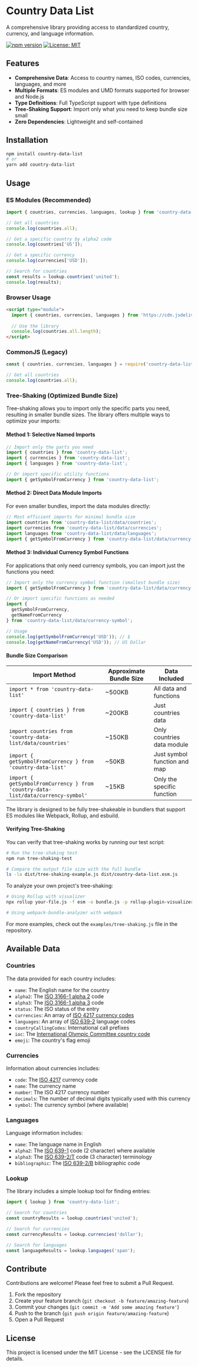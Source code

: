 # Country Data List

A comprehensive library providing access to standardized country, currency, and language information.

[![npm version](https://badge.fury.io/js/country-data-list.svg)](https://badge.fury.io/js/country-data-list)
[![License: MIT](https://img.shields.io/badge/License-MIT-yellow.svg)](https://opensource.org/licenses/MIT)

## Features

- **Comprehensive Data**: Access to country names, ISO codes, currencies, languages, and more
- **Multiple Formats**: ES modules and UMD formats supported for browser and Node.js
- **Type Definitions**: Full TypeScript support with type definitions
- **Tree-Shaking Support**: Import only what you need to keep bundle size small
- **Zero Dependencies**: Lightweight and self-contained

## Installation

```bash
npm install country-data-list
# or
yarn add country-data-list
```

## Usage

### ES Modules (Recommended)

```javascript
import { countries, currencies, languages, lookup } from 'country-data-list';

// Get all countries
console.log(countries.all);

// Get a specific country by alpha2 code
console.log(countries['US']);

// Get a specific currency
console.log(currencies['USD']);

// Search for countries
const results = lookup.countries('united');
console.log(results);
```

### Browser Usage

```html
<script type="module">
  import { countries, currencies, languages } from 'https://cdn.jsdelivr.net/npm/country-data-list/dist/country-data-list.esm.js';
  
  // Use the library
  console.log(countries.all.length);
</script>
```

### CommonJS (Legacy)

```javascript
const { countries, currencies, languages } = require('country-data-list');

// Get all countries
console.log(countries.all);
```

### Tree-Shaking (Optimized Bundle Size)

Tree-shaking allows you to import only the specific parts you need, resulting in smaller bundle sizes. The library offers multiple ways to optimize your imports:

#### Method 1: Selective Named Imports

```javascript
// Import only the parts you need
import { countries } from 'country-data-list';
import { currencies } from 'country-data-list';
import { languages } from 'country-data-list';

// Or import specific utility functions
import { getSymbolFromCurrency } from 'country-data-list';
```

#### Method 2: Direct Data Module Imports

For even smaller bundles, import the data modules directly:

```javascript
// Most efficient imports for minimal bundle size
import countries from 'country-data-list/data/countries';
import currencies from 'country-data-list/data/currencies';
import languages from 'country-data-list/data/languages';
import { getSymbolFromCurrency } from 'country-data-list/data/currency-symbol';
```

#### Method 3: Individual Currency Symbol Functions

For applications that only need currency symbols, you can import just the functions you need:

```javascript
// Import only the currency symbol function (smallest bundle size)
import { getSymbolFromCurrency } from 'country-data-list/data/currency-symbol';

// Or import specific functions as needed
import { 
  getSymbolFromCurrency, 
  getNameFromCurrency 
} from 'country-data-list/data/currency-symbol';

// Usage
console.log(getSymbolFromCurrency('USD')); // $
console.log(getNameFromCurrency('USD')); // US Dollar
```

#### Bundle Size Comparison

| Import Method | Approximate Bundle Size | Data Included |
|---------------|------------------------|---------------|
| `import * from 'country-data-list'` | ~500KB | All data and functions |
| `import { countries } from 'country-data-list'` | ~200KB | Just countries data |
| `import countries from 'country-data-list/data/countries'` | ~150KB | Only countries data module |
| `import { getSymbolFromCurrency } from 'country-data-list'` | ~50KB | Just symbol function and map |
| `import { getSymbolFromCurrency } from 'country-data-list/data/currency-symbol'` | ~15KB | Only the specific function |

The library is designed to be fully tree-shakeable in bundlers that support ES modules like Webpack, Rollup, and esbuild.

#### Verifying Tree-Shaking

You can verify that tree-shaking works by running our test script:

```bash
# Run the tree-shaking test
npm run tree-shaking-test

# Compare the output file size with the full bundle
ls -la dist/tree-shaking-example.js dist/country-data-list.esm.js
```

To analyze your own project's tree-shaking:

```bash
# Using Rollup with visualizer
npx rollup your-file.js -f esm -o bundle.js -p rollup-plugin-visualizer

# Using webpack-bundle-analyzer with webpack
```

For more examples, check out the `examples/tree-shaking.js` file in the repository.

## Available Data

### Countries

The data provided for each country includes:

- `name`: The English name for the country
- `alpha2`: The [ISO 3166-1 alpha 2](http://en.wikipedia.org/wiki/ISO_3166-1_alpha-2) code
- `alpha3`: The [ISO 3166-1 alpha 3](http://en.wikipedia.org/wiki/ISO_3166-1_alpha-3) code
- `status`: The ISO status of the entry
- `currencies`: An array of [ISO 4217 currency codes](http://en.wikipedia.org/wiki/ISO_4217)
- `languages`: An array of [ISO 639-2](http://en.wikipedia.org/wiki/ISO_639-2) language codes
- `countryCallingCodes`: International call prefixes
- `ioc`: The [International Olympic Committee country code](http://en.wikipedia.org/wiki/List_of_IOC_country_codes)
- `emoji`: The country's flag emoji

### Currencies

Information about currencies includes:

- `code`: The [ISO 4217](http://en.wikipedia.org/wiki/ISO_4217) currency code
- `name`: The currency name
- `number`: The ISO 4217 currency number
- `decimals`: The number of decimal digits typically used with this currency
- `symbol`: The currency symbol (where available)

### Languages

Language information includes:

- `name`: The language name in English
- `alpha2`: The [ISO 639-1](http://en.wikipedia.org/wiki/ISO_639-1) code (2 character) where available
- `alpha3`: The [ISO 639-2/T](http://en.wikipedia.org/wiki/ISO_639-2) code (3 character) terminology
- `bibliographic`: The [ISO 639-2/B](http://en.wikipedia.org/wiki/ISO_639-2) bibliographic code

### Lookup

The library includes a simple lookup tool for finding entries:

```javascript
import { lookup } from 'country-data-list';

// Search for countries
const countryResults = lookup.countries('united');

// Search for currencies
const currencyResults = lookup.currencies('dollar');

// Search for languages
const languageResults = lookup.languages('span');
```

## Contribute

Contributions are welcome! Please feel free to submit a Pull Request.

1. Fork the repository
2. Create your feature branch (`git checkout -b feature/amazing-feature`)
3. Commit your changes (`git commit -m 'Add some amazing feature'`)
4. Push to the branch (`git push origin feature/amazing-feature`)
5. Open a Pull Request

## License

This project is licensed under the MIT License - see the LICENSE file for details.
